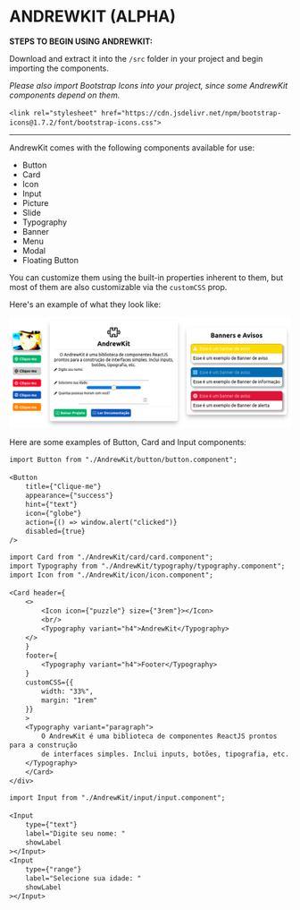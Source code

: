 # ANDREWKIT (ALPHA)

**STEPS TO BEGIN USING ANDREWKIT:** 

Download and extract it into the `/src` folder in your project and begin importing the components.

*Please also import Bootstrap Icons into your project, since some AndrewKit components depend on them.*

`<link rel="stylesheet" href="https://cdn.jsdelivr.net/npm/bootstrap-icons@1.7.2/font/bootstrap-icons.css">`

---
AndrewKit comes with the following components available for use:

- Button
- Card
- Icon
- Input
- Picture
- Slide
- Typography
- Banner
- Menu
- Modal
- Floating Button

You can customize them using the built-in properties inherent to them, but most of them are also customizable via the `customCSS` prop.

Here's an example of what they look like:

<img src="example.png">

Here are some examples of Button, Card and Input components:

```tsx
import Button from "./AndrewKit/button/button.component";

<Button
    title={"Clique-me"}
    appearance={"success"}
    hint={"text"}
    icon={"globe"}
    action={() => window.alert("clicked")}
    disabled={true}
/>
```

```tsx
import Card from "./AndrewKit/card/card.component";
import Typography from "./AndrewKit/typography/typography.component";
import Icon from "./AndrewKit/icon/icon.component";

<Card header={
    <>
        <Icon icon={"puzzle"} size={"3rem"}></Icon>
        <br/>
        <Typography variant="h4">AndrewKit</Typography>
    </>
    }
    footer={
        <Typography variant="h4">Footer</Typography>
    }
    customCSS={{
        width: "33%",
        margin: "1rem"
    }}
    >
    <Typography variant="paragraph">
        O AndrewKit é uma biblioteca de componentes ReactJS prontos para a construção 
        de interfaces simples. Inclui inputs, botões, tipografia, etc.
    </Typography>
    </Card>
</div>
```

```tsx
import Input from "./AndrewKit/input/input.component";

<Input 
    type={"text"} 
    label="Digite seu nome: " 
    showLabel
></Input>
<Input 
    type={"range"} 
    label="Selecione sua idade: " 
    showLabel
></Input>
```
